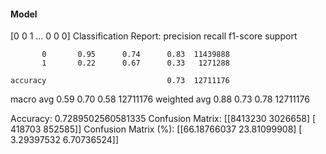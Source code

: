 #### Model
[0 0 1 ... 0 0 0]
Classification Report:
              precision    recall  f1-score   support

           0       0.95      0.74      0.83  11439888
           1       0.22      0.67      0.33   1271288

    accuracy                           0.73  12711176
   macro avg       0.59      0.70      0.58  12711176
weighted avg       0.88      0.73      0.78  12711176

Accuracy: 0.7289502560581335
Confusion Matrix:
[[8413230 3026658]
 [ 418703  852585]]
Confusion Matrix (%):
[[66.18766037 23.81099908]
 [ 3.29397532  6.70736524]]
